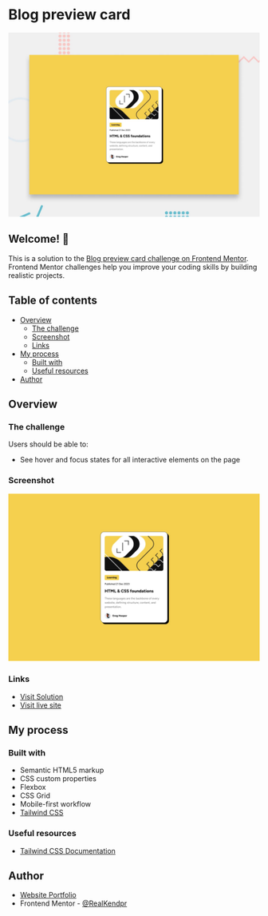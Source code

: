 # Blog preview card

![Design preview for the Blog preview card coding challenge](./src/assets/desktop-preview.jpg)

## Welcome! 👋

This is a solution to the [Blog preview card challenge on Frontend Mentor](https://www.frontendmentor.io/challenges/blog-preview-card-ckPaj01IcS). Frontend Mentor challenges help you improve your coding skills by building realistic projects.

## Table of contents

- [Overview](#overview)
  - [The challenge](#the-challenge)
  - [Screenshot](#screenshot)
  - [Links](#links)
- [My process](#my-process)
  - [Built with](#built-with)
  - [Useful resources](#useful-resources)
- [Author](#author)

## Overview

### The challenge

Users should be able to:

- See hover and focus states for all interactive elements on the page

### Screenshot

![](./src/assets/screenshot.jpg)

### Links

- [Visit Solution]()
- [Visit live site]()

## My process

### Built with

- Semantic HTML5 markup
- CSS custom properties
- Flexbox
- CSS Grid
- Mobile-first workflow
- [Tailwind CSS](https://tailwindcss.com/)

### Useful resources

- [Tailwind CSS Documentation](https://tailwindcss.com/docs)

## Author

- [Website Portfolio](https://reakendpr.github.io/kendpr-md)
- Frontend Mentor - [@RealKendpr](https://www.frontendmentor.io/profile/RealKendpr)
